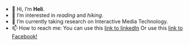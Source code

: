 - 👋 Hi, I’m **Heli**.
- 👀 I’m interested in *reading* and *hiking*.
- 🌱 I’m currently taking research on Interactive Media Technology.
- 📫 How to reach me: 
  You can use this [link to linkedIn](https://www.linkedin.com/in/han-lien-hsieh-26bb34208/)
  Or use this [link to Facebook!](https://www.facebook.com/profile.php?id=100013292855592)

<!---
es520-hsieh/es520-hsieh is a ✨ special ✨ repository because its `README.md` (this file) appears on your GitHub profile.
You can click the Preview link to take a look at your changes.
--->
